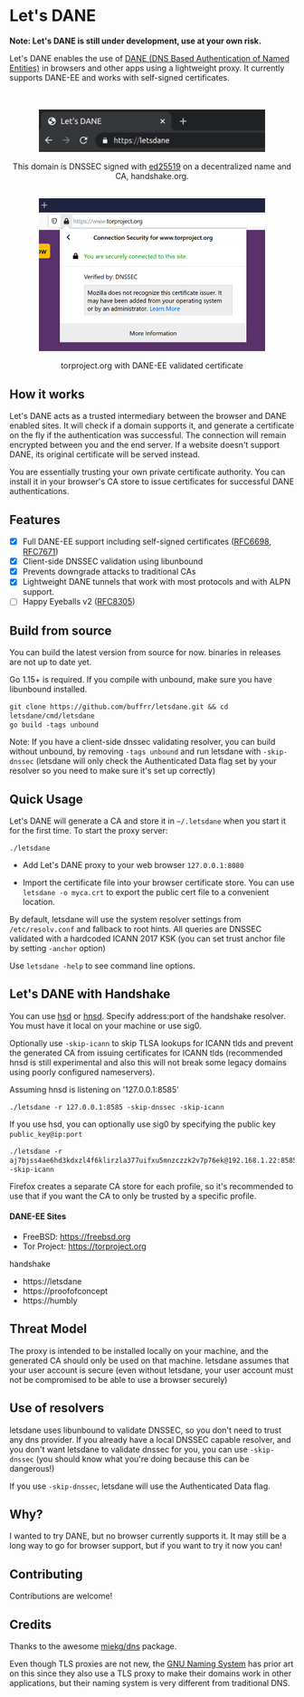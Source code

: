 # Let's DANE

**Note: Let's DANE is still under development, use at your own risk.**
 

Let's DANE enables the use of [DANE (DNS Based Authentication of Named Entities)](https://tools.ietf.org/html/rfc6698) in browsers and other apps using a lightweight proxy. It currently supports DANE-EE and works with self-signed certificates.


<p align="center">
<br>
<br>
<img src="chrome.png" width="400px" alt="Let's DANE Handshake"/>
</p>

<p align="center">
This domain is DNSSEC signed with <a href="https://ed25519.nl/">ed25519</a> on a decentralized name and CA, handshake.org.   
<br><br>
</p>


<p align="center">
<img src="firefox.png" width="400px" alt="Let's DANE verified DNSSEC"/><br/>

</p>

<p align="center">
torproject.org with DANE-EE validated certificate
 </p>

## How it works


Let's DANE acts as a trusted intermediary between the browser and DANE enabled sites. It will check if a domain supports it, and generate a certificate on the fly if the authentication was successful. The connection will remain encrypted between you and the end server. If a website doesn't support DANE, its original certificate will be served instead.


You are essentially trusting your own private certificate authority. You can install it in your browser's CA store to issue certificates for successful DANE authentications.

## Features
- [x] Full DANE-EE support including self-signed certificates ([RFC6698](https://tools.ietf.org/html/rfc6698), [RFC7671](https://tools.ietf.org/html/rfc7671))
- [x] Client-side DNSSEC validation using libunbound
- [x] Prevents downgrade attacks to traditional CAs 
- [x] Lightweight DANE tunnels that work with most protocols and with ALPN support.
- [ ] Happy Eyeballs v2 ([RFC8305](https://tools.ietf.org/html/rfc8305))

## Build from source

You can build the latest version from source for now. binaries in releases are not up to date yet.


Go 1.15+ is required. If you compile with unbound, make sure you have libunbound installed.

    git clone https://github.com/buffrr/letsdane.git && cd letsdane/cmd/letsdane
    go build -tags unbound

Note: If you have a client-side dnssec validating resolver, you can build without unbound, by removing `-tags unbound` and run letsdane with `-skip-dnssec`
(letsdane will only check the Authenticated Data flag set by your resolver so you need to make sure it's set up correctly)

## Quick Usage

Let's DANE will generate a CA and store it in `~/.letsdane` when you start it for the first time. 
To start the proxy server:

    ./letsdane

    
* Add Let's DANE proxy to your web browser `127.0.0.1:8080`

* Import the certificate file into your browser certificate store. You can use `letsdane -o myca.crt` to export the public cert file to a convenient location.

By default, letsdane will use the system resolver settings from `/etc/resolv.conf` and fallback to root hints. 
All queries are DNSSEC validated with a hardcoded ICANN 2017 KSK (you can set trust anchor file by setting `-anchor` option)

Use `letsdane -help` to see command line options. 


## Let's DANE with Handshake

You can use [hsd](https://github.com/handshake-org/hsd) or [hnsd](https://github.com/handshake-org/hnsd). Specify address:port of the handshake resolver. You must have it local on your machine or use sig0. 

Optionally use `-skip-icann` to skip TLSA lookups for ICANN tlds and prevent the generated CA from issuing certificates for ICANN tlds (recommended hnsd is still experimental and also this will not break some legacy domains using poorly configured nameservers). 

Assuming hnsd is listening on '127.0.0.1:8585'

    ./letsdane -r 127.0.0.1:8585 -skip-dnssec -skip-icann

If you use hsd, you can optionally use sig0 by specifying the public key `public_key@ip:port`

    ./letsdane -r aj7bjss4ae6hd3kdxzl4f6klirzla377uifxu5mnzczzk2v7p76ek@192.168.1.22:8585 -skip-icann

Firefox creates a separate CA store for each profile, so it's recommended to use that if you want the CA to only be trusted by a specific profile.
#### DANE-EE Sites
 
* FreeBSD: https://freebsd.org
* Tor Project: https://torproject.org

handshake

* https://letsdane
* https://proofofconcept
* https://humbly

## Threat Model
The proxy is intended to be installed locally on your machine, and the generated CA should only be used on that machine. letsdane assumes that your user account is secure (even without letsdane, your user account must not be compromised to be able to use a browser securely) 


## Use of resolvers

letsdane uses libunbound to validate DNSSEC, so you don't need to trust any dns provider. 
If you already have a local DNSSEC capable resolver, and you don't want letsdane to validate dnssec for you, 
you can use `-skip-dnssec`  (you should know what you're doing because this can be dangerous!)

If you use `-skip-dnssec`, letsdane will use the Authenticated Data flag.

## Why?

I wanted to try DANE, but no browser currently supports it. It may still be a long way to go for browser support, but if you want to try it now you can!

## Contributing
Contributions are welcome! 

## Credits

Thanks to the awesome [miekg/dns](https://github.com/miekg/dns) package.

Even though TLS proxies are not new, the [GNU Naming System](https://gnunet.org/en/gns.html) has prior art on this since they also use a TLS proxy to make their domains work in other applications, but their naming system is very different from traditional DNS.


